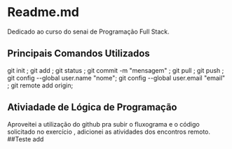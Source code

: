 # Readme.md
Dedicado ao curso do senai de Programação Full Stack.
## Principais Comandos Utilizados
git init ; git add ; git status ; git commit -m "mensagem" ; 
git pull ; git push ; git config --global user.name "nome";
git config --global user.email "email" ; git remote add origin;
## Ativiadade de Lógica de Programação 
Aproveitei a utilização do github pra subir o fluxograma e o código solicitado no exercício , 
adicionei as atividades dos encontros remoto.
##Teste add